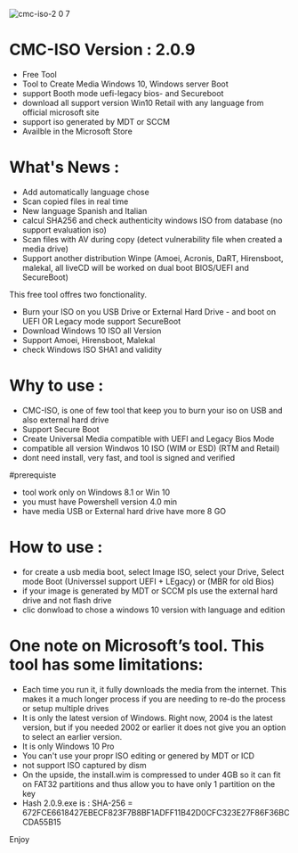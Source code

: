 ![cmc-iso-2 0 7](https://user-images.githubusercontent.com/49924401/131232996-85fa66a7-63ed-4c25-a370-d09e8a631725.gif)

# CMC-ISO Version  : 2.0.9
* Free Tool
* Tool to Create Media Windows 10, Windows server Boot 
* support Booth mode uefi-legacy bios- and Secureboot
* download all support version Win10 Retail with any language from official microsoft site 
* support iso generated by MDT or SCCM
* Availble in the Microsoft Store

# What's News :
* Add automatically language chose
* Scan copied files in real time
* New language Spanish and Italian
* calcul SHA256 and check authenticity windows ISO from database (no support evaluation iso)
* Scan files with AV during copy (detect vulnerability file when created a media drive)
* Support another distribution Winpe (Amoei, Acronis, DaRT, Hirensboot, malekal, all liveCD will be worked on dual boot BIOS/UEFI and SecureBoot)

This free tool offres two fonctionality. 

* Burn your ISO on you USB Drive or External Hard Drive - and boot on UEFI OR Legacy mode support SecureBoot
* Download Windows 10 ISO all Version
* Support Amoei, Hirensboot, Malekal
* check Windows ISO SHA1 and validity


# Why to use : 

* CMC-ISO, is one of few tool that keep you to burn your iso on USB and also external hard drive
* Support Secure Boot
* Create Universal Media compatible with UEFI and Legacy Bios Mode
* compatible all version Windwos 10 ISO (WIM or ESD) (RTM and Retail)
* dont need install, very fast, and tool is signed and verified 

#prerequiste
* tool work only on Windows 8.1 or Win 10
* you must have Powershell version 4.0 min
* have media USB or External hard drive have more 8 GO

# How to use :
* for create a usb media boot, select Image ISO, select your Drive, Select mode Boot (Universsel support UEFI + LEgacy) or (MBR for old Bios)
* if your image is generated by MDT or SCCM pls use the external hard drive and not flash drive
* clic donwload to chose a windows 10 version with language and edition 

# One note on Microsoft’s tool. This tool has some limitations:

* Each time you run it, it fully downloads the media from the internet. This makes it a much longer process if you are needing to re-do the process or setup multiple drives
* It is only the latest version of Windows. Right now, 2004 is the latest version, but if you needed 2002 or earlier it does not give you an option to select an earlier version.
* It is only Windows 10 Pro
* You can't use your propr ISO editing or genered by MDT or ICD 
* not support ISO captured by dism
* On the upside, the install.wim is compressed to under 4GB so it can fit on FAT32 partitions and thus allow you to have only 1 partition on the key 
* Hash 2.0.9.exe is : SHA-256 = 672FCE6618427EBECF823F7B8BF1ADFF11B42D0CFC323E27F86F36BCCDA55B15


Enjoy

